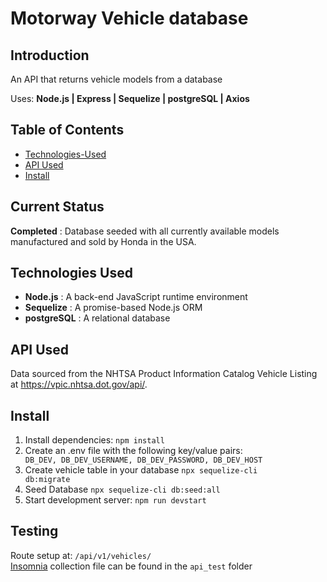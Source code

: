 # Motorway Vehicle database

## Introduction

An API that returns vehicle models from a database

Uses: **Node.js | Express | Sequelize | postgreSQL | Axios**

## Table of Contents

 - [Technologies-Used](#Technologies-Used)
 - [API Used](#API-Used)
 - [Install](#Install)

## Current Status

**Completed** : Database seeded with all currently available models manufactured and sold by Honda in the USA.

## Technologies Used

 - **Node.js** : A back-end JavaScript runtime environment 
 - **Sequelize** : A promise-based Node.js ORM
 - **postgreSQL** : A relational database

## API Used

Data sourced from the NHTSA Product Information Catalog Vehicle Listing at https://vpic.nhtsa.dot.gov/api/.

## Install

1. Install dependencies: <code>npm install</code>
2. Create an .env file with the following key/value pairs:
<code> DB_DEV, DB_DEV_USERNAME, DB_DEV_PASSWORD, DB_DEV_HOST </code>
3. Create vehicle table in your database <code>npx sequelize-cli db:migrate</code>
4. Seed Database <code>npx sequelize-cli db:seed:all</code>
5. Start development server: <code>npm run devstart</code>

## Testing

Route setup at: <code>/api/v1/vehicles/</code> \
[Insomnia](https://insomnia.rest) collection file can be found in the <code>api_test</code> folder